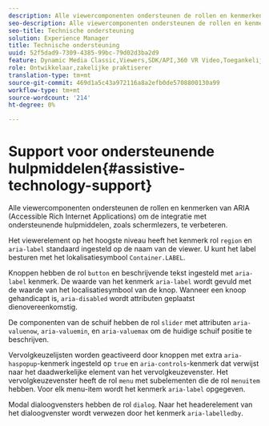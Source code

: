 ```yaml
---
description: Alle viewercomponenten ondersteunen de rollen en kenmerken van ARIA (Accessible Rich Internet Applications) om de integratie met ondersteunende hulpmiddelen, zoals schermlezers, te verbeteren.
seo-description: Alle viewercomponenten ondersteunen de rollen en kenmerken van ARIA (Accessible Rich Internet Applications) om de integratie met ondersteunende hulpmiddelen, zoals schermlezers, te verbeteren.
seo-title: Technische ondersteuning
solution: Experience Manager
title: Technische ondersteuning
uuid: 52f5dad9-7309-4385-99bc-79d02d3ba2d9
feature: Dynamic Media Classic,Viewers,SDK/API,360 VR Video,Toegankelijkheid
role: Ontwikkelaar,zakelijke praktiserer
translation-type: tm+mt
source-git-commit: 469d1a5c43a972116a8a2efb0de5708800130a99
workflow-type: tm+mt
source-wordcount: '214'
ht-degree: 0%

---
```



# Support voor ondersteunende hulpmiddelen{#assistive-technology-support}

Alle viewercomponenten ondersteunen de rollen en kenmerken van ARIA (Accessible Rich Internet Applications) om de integratie met ondersteunende hulpmiddelen, zoals schermlezers, te verbeteren.

Het viewerelement op het hoogste niveau heeft het kenmerk rol `region` en `aria-label` standaard ingesteld op de naam van de viewer. U kunt het label besturen met het lokalisatiesymbool `Container.LABEL`.

Knoppen hebben de rol `button` en beschrijvende tekst ingesteld met `aria-label` kenmerk. De waarde van het kenmerk `aria-label` wordt gevuld met de waarde van het localisatiesymbool van de knop. Wanneer een knoop gehandicapt is, `aria-disabled` wordt attributen geplaatst dienovereenkomstig.

De componenten van de schuif hebben de rol `slider` met attributen `aria-valuenow`, `aria-valuemin`, en `aria-valuemax` om de huidige schuif positie te beschrijven.

Vervolgkeuzelijsten worden geactiveerd door knoppen met extra `aria-haspopup`-kenmerk ingesteld op `true` en `aria-controls`-kenmerk dat verwijst naar het daadwerkelijke element van het vervolgkeuzevenster. Het vervolgkeuzevenster heeft de rol `menu` met subelementen die de rol `menuitem` hebben. Voor elk menu-item wordt het kenmerk `aria-label` opgegeven.

Modal dialoogvensters hebben de rol `dialog`. Naar het headerelement van het dialoogvenster wordt verwezen door het kenmerk `aria-labelledby`.
